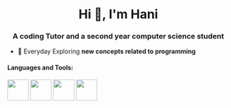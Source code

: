 <h1 align="center">Hi 👋, I'm Hani</h1>

<h3 align="center">A coding Tutor and a second year computer science student</h3>
<ul>
  <li>
<p dir = "auto">🌱 Everyday Exploring <strong>new concepts related to programming</strong></p>
  </li>
</ul>
<h4>Languages and Tools:</h4>
<div>
<img src="https://upload.wikimedia.org/wikipedia/commons/1/18/ISO_C%2B%2B_Logo.svg" width="48">
<img src="https://upload.wikimedia.org/wikipedia/commons/c/c3/Python-logo-notext.svg" width="48">
<img src="https://upload.wikimedia.org/wikipedia/commons/a/a7/React-icon.svg" width="48">
<img src="https://upload.wikimedia.org/wikipedia/commons/3/3f/Three.js_Icon.svg" width="48">
</div>


<!---
Hani0101/Hani0101 is a ✨ special ✨ repository because its `README.md` (this file) appears on your GitHub profile.
You can click the Preview link to take a look at your changes.
--->
